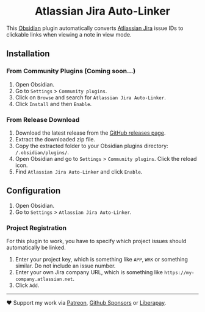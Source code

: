 <h1 align="center">Atlassian Jira Auto-Linker</h1>

This [Obsidian](https://obsidian.md) plugin automatically converts [Atliassian Jira](https://www.atlassian.com/software/jira) issue IDs to clickable links when viewing a note in view mode.

## Installation

### From Community Plugins (Coming soon...)
1. Open Obsidian.
2. Go to `Settings` > `Community plugins`.
3. Click on `Browse` and search for `Atlassian Jira Auto-Linker`.
4. Click `Install` and then `Enable`.

### From Release Download
1. Download the latest release from the [GitHub releases page](https://github.com/Kovah/obsidian-jira-auto-linker/releases).
2. Extract the downloaded zip file.
3. Copy the extracted folder to your Obsidian plugins directory: `/.obsidian/plugins/`.
4. Open Obsidian and go to `Settings` > `Community plugins`. Click the reload icon.
5. Find `Atlassian Jira Auto-Linker` and click `Enable`.


## Configuration
1. Open Obsidian.
2. Go to `Settings` > `Atlassian Jira Auto-Linker`.

### Project Registration

For this plugin to work, you have to specify which project issues should automatically be linked.

1. Enter your project key, which is something like `APP`, `WRK` or something similar. Do not include an issue number.
2. Enter your own Jira company URL, which is something like `https://my-company.atlassian.net`.
3. Click `Add`.

---

❤️ Support my work via [Patreon](https://www.patreon.com/Kovah), [Github Sponsors](https://github.com/sponsors/Kovah) or [Liberapay](https://liberapay.com/kovah/).
